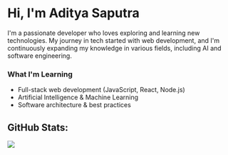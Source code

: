 # Hi, I'm Aditya Saputra

I'm a passionate developer who loves exploring and learning new technologies. My journey in tech started with web development, and I'm continuously expanding my knowledge in various fields, including AI and software engineering.  

### What I'm Learning  
- Full-stack web development (JavaScript, React, Node.js)  
- Artificial Intelligence & Machine Learning  
- Software architecture & best practices  

## GitHub Stats:

![](https://github-readme-stats.vercel.app/api/top-langs/?username=Adityasputra&theme=tokyonight&hide_border=false&include_all_commits=false&count_private=true&layout=compact)
